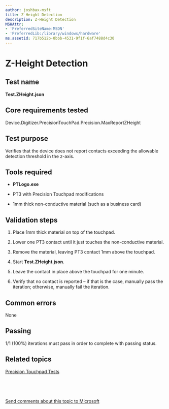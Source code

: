 ```yaml
---
author: joshbax-msft
title: Z-Height Detection
description: Z-Height Detection
MSHAttr:
- 'PreferredSiteName:MSDN'
- 'PreferredLib:/library/windows/hardware'
ms.assetid: 717b512b-0bbb-4531-9f1f-6af7488d4c30
---
```


# Z-Height Detection


## Test name


**Test.ZHeight.json**

## Core requirements tested


Device.Digitizer.PrecisionTouchPad.Precision.MaxReportZHeight

## Test purpose


Verifies that the device does not report contacts exceeding the allowable detection threshold in the z-axis.

## Tools required


-   **PTLogo.exe**

-   PT3 with Precision Touchpad modifications

-   1mm thick non-conductive material (such as a business card)

## Validation steps


1.  Place 1mm thick material on top of the touchpad.

2.  Lower one PT3 contact until it just touches the non-conductive material.

3.  Remove the material, leaving PT3 contact 1mm above the touchpad.

4.  Start **Test.ZHeight.json**.

5.  Leave the contact in place above the touchpad for one minute.

6.  Verify that no contact is reported – if that is the case, manually pass the iteration; otherwise, manually fail the iteration.

## Common errors


None

## Passing


1/1 (100%) iterations must pass in order to complete with passing status.

## Related topics


[Precision Touchpad Tests](precision-touchpad-tests.md)

 

 

[Send comments about this topic to Microsoft](mailto:wsddocfb@microsoft.com?subject=Documentation%20feedback%20%5Bp_hck\p_hck%5D:%20Z-Height%20Detection%20%20RELEASE:%20%284/27/2016%29&body=%0A%0APRIVACY%20STATEMENT%0A%0AWe%20use%20your%20feedback%20to%20improve%20the%20documentation.%20We%20don't%20use%20your%20email%20address%20for%20any%20other%20purpose,%20and%20we'll%20remove%20your%20email%20address%20from%20our%20system%20after%20the%20issue%20that%20you're%20reporting%20is%20fixed.%20While%20we're%20working%20to%20fix%20this%20issue,%20we%20might%20send%20you%20an%20email%20message%20to%20ask%20for%20more%20info.%20Later,%20we%20might%20also%20send%20you%20an%20email%20message%20to%20let%20you%20know%20that%20we've%20addressed%20your%20feedback.%0A%0AFor%20more%20info%20about%20Microsoft's%20privacy%20policy,%20see%20http://privacy.microsoft.com/default.aspx. "Send comments about this topic to Microsoft")





